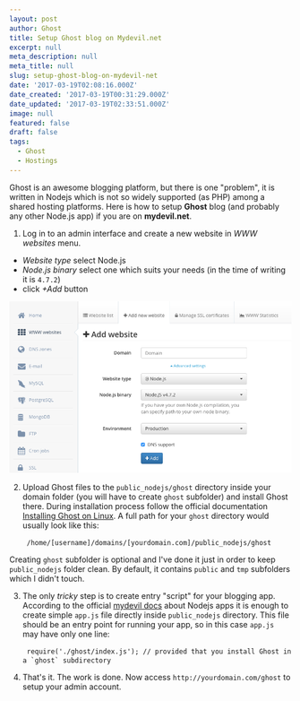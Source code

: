 ```yaml
---
layout: post
author: Ghost
title: Setup Ghost blog on Mydevil.net
excerpt: null
meta_description: null
meta_title: null
slug: setup-ghost-blog-on-mydevil-net
date: '2017-03-19T02:08:16.000Z'
date_created: '2017-03-19T00:31:29.000Z'
date_updated: '2017-03-19T02:33:51.000Z'
image: null
featured: false
draft: false
tags:
  - Ghost
  - Hostings
---
```

Ghost is an awesome blogging platform, but there is one "problem", it is written in Nodejs which is not so widely supported (as PHP) among a shared hosting platforms. Here is how to setup **Ghost** blog (and probably any other Node.js app) if you are on **mydevil.net**.


1. Log in to an admin interface and create a new website in *WWW websites* menu.
 - *Website type* select Node.js
 - *Node.js binary* select one which suits your needs (in the time of writing it is `4.7.2`)
 - click *+Add* button

 ![mydevil.net new ghost based website](./img/mydevil-ghost-setup.png)

2. Upload Ghost files to the `public_nodejs/ghost` directory inside your domain folder (you will have to create `ghost` subfolder) and install Ghost there. During installation process follow the official documentation [Installing Ghost on Linux](http://support.ghost.org/installing-ghost-linux/). A full path for your `ghost` directory would usually look like this:

        /home/[username]/domains/[yourdomain.com]/public_nodejs/ghost

  Creating `ghost` subfolder is optional and I've done it just in order to keep `public_nodejs` folder clean. By default, it contains `public` and `tmp` subfolders which I didn't touch.

3. The only *tricky* step is to create entry "script" for your blogging app. According to the official [mydevil docs](https://wiki.mydevil.net/Nodejs) about Nodejs apps it is enough to create simple `app.js` file directly inside `public_nodejs` directory. This file should be an entry point for running your app, so in this case `app.js` may have only one line:

        require('./ghost/index.js'); // provided that you install Ghost in a `ghost` subdirectory


4. That's it. The work is done. Now access `http://yourdomain.com/ghost` to setup your admin account.

